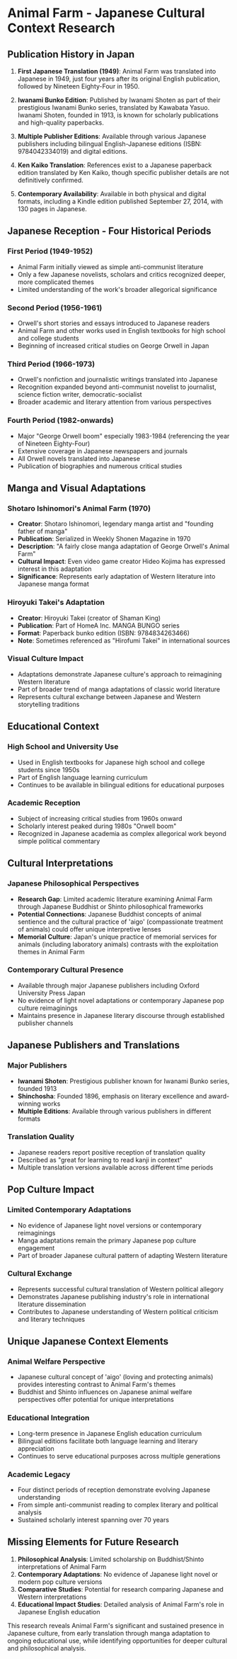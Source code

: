 # Animal Farm - Japanese Cultural Context Research

## Publication History in Japan

1. **First Japanese Translation (1949)**: Animal Farm was translated into Japanese in 1949, just four years after its original English publication, followed by Nineteen Eighty-Four in 1950.

2. **Iwanami Bunko Edition**: Published by Iwanami Shoten as part of their prestigious Iwanami Bunko series, translated by Kawabata Yasuo. Iwanami Shoten, founded in 1913, is known for scholarly publications and high-quality paperbacks.

3. **Multiple Publisher Editions**: Available through various Japanese publishers including bilingual English-Japanese editions (ISBN: 9784042334019) and digital editions.

4. **Ken Kaiko Translation**: References exist to a Japanese paperback edition translated by Ken Kaiko, though specific publisher details are not definitively confirmed.

5. **Contemporary Availability**: Available in both physical and digital formats, including a Kindle edition published September 27, 2014, with 130 pages in Japanese.

## Japanese Reception - Four Historical Periods

### First Period (1949-1952)
- Animal Farm initially viewed as simple anti-communist literature
- Only a few Japanese novelists, scholars and critics recognized deeper, more complicated themes
- Limited understanding of the work's broader allegorical significance

### Second Period (1956-1961)
- Orwell's short stories and essays introduced to Japanese readers
- Animal Farm and other works used in English textbooks for high school and college students
- Beginning of increased critical studies on George Orwell in Japan

### Third Period (1966-1973)
- Orwell's nonfiction and journalistic writings translated into Japanese
- Recognition expanded beyond anti-communist novelist to journalist, science fiction writer, democratic-socialist
- Broader academic and literary attention from various perspectives

### Fourth Period (1982-onwards)
- Major "George Orwell boom" especially 1983-1984 (referencing the year of Nineteen Eighty-Four)
- Extensive coverage in Japanese newspapers and journals
- All Orwell novels translated into Japanese
- Publication of biographies and numerous critical studies

## Manga and Visual Adaptations

### Shotaro Ishinomori's Animal Farm (1970)
- **Creator**: Shotaro Ishinomori, legendary manga artist and "founding father of manga"
- **Publication**: Serialized in Weekly Shonen Magazine in 1970
- **Description**: "A fairly close manga adaptation of George Orwell's Animal Farm"
- **Cultural Impact**: Even video game creator Hideo Kojima has expressed interest in this adaptation
- **Significance**: Represents early adaptation of Western literature into Japanese manga format

### Hiroyuki Takei's Adaptation
- **Creator**: Hiroyuki Takei (creator of Shaman King)
- **Publication**: Part of HomeA Inc. MANGA BUNGO series
- **Format**: Paperback bunko edition (ISBN: 9784834263466)
- **Note**: Sometimes referenced as "Hirofumi Takei" in international sources

### Visual Culture Impact
- Adaptations demonstrate Japanese culture's approach to reimagining Western literature
- Part of broader trend of manga adaptations of classic world literature
- Represents cultural exchange between Japanese and Western storytelling traditions

## Educational Context

### High School and University Use
- Used in English textbooks for Japanese high school and college students since 1950s
- Part of English language learning curriculum
- Continues to be available in bilingual editions for educational purposes

### Academic Reception
- Subject of increasing critical studies from 1960s onward
- Scholarly interest peaked during 1980s "Orwell boom"
- Recognized in Japanese academia as complex allegorical work beyond simple political commentary

## Cultural Interpretations

### Japanese Philosophical Perspectives
- **Research Gap**: Limited academic literature examining Animal Farm through Japanese Buddhist or Shinto philosophical frameworks
- **Potential Connections**: Japanese Buddhist concepts of animal sentience and the cultural practice of 'aigo' (compassionate treatment of animals) could offer unique interpretive lenses
- **Memorial Culture**: Japan's unique practice of memorial services for animals (including laboratory animals) contrasts with the exploitation themes in Animal Farm

### Contemporary Cultural Presence
- Available through major Japanese publishers including Oxford University Press Japan
- No evidence of light novel adaptations or contemporary Japanese pop culture reimaginings
- Maintains presence in Japanese literary discourse through established publisher channels

## Japanese Publishers and Translations

### Major Publishers
- **Iwanami Shoten**: Prestigious publisher known for Iwanami Bunko series, founded 1913
- **Shinchosha**: Founded 1896, emphasis on literary excellence and award-winning works
- **Multiple Editions**: Available through various publishers in different formats

### Translation Quality
- Japanese readers report positive reception of translation quality
- Described as "great for learning to read kanji in context"
- Multiple translation versions available across different time periods

## Pop Culture Impact

### Limited Contemporary Adaptations
- No evidence of Japanese light novel versions or contemporary reimaginings
- Manga adaptations remain the primary Japanese pop culture engagement
- Part of broader Japanese cultural pattern of adapting Western literature

### Cultural Exchange
- Represents successful cultural translation of Western political allegory
- Demonstrates Japanese publishing industry's role in international literature dissemination
- Contributes to Japanese understanding of Western political criticism and literary techniques

## Unique Japanese Context Elements

### Animal Welfare Perspective
- Japanese cultural concept of 'aigo' (loving and protecting animals) provides interesting contrast to Animal Farm's themes
- Buddhist and Shinto influences on Japanese animal welfare perspectives offer potential for unique interpretations

### Educational Integration
- Long-term presence in Japanese English education curriculum
- Bilingual editions facilitate both language learning and literary appreciation
- Continues to serve educational purposes across multiple generations

### Academic Legacy
- Four distinct periods of reception demonstrate evolving Japanese understanding
- From simple anti-communist reading to complex literary and political analysis
- Sustained scholarly interest spanning over 70 years

## Missing Elements for Future Research

1. **Philosophical Analysis**: Limited scholarship on Buddhist/Shinto interpretations of Animal Farm
2. **Contemporary Adaptations**: No evidence of Japanese light novel or modern pop culture versions
3. **Comparative Studies**: Potential for research comparing Japanese and Western interpretations
4. **Educational Impact Studies**: Detailed analysis of Animal Farm's role in Japanese English education

This research reveals Animal Farm's significant and sustained presence in Japanese culture, from early translation through manga adaptation to ongoing educational use, while identifying opportunities for deeper cultural and philosophical analysis.